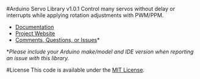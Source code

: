 #Arduino Servo Library v1.0.1
Control many servos without delay or interrupts while applying rotation adjustments with PWM/PPM.

* [Documentation](http://robotsbigdata.com/docs-arduino-servo.html)
* [Project Website](http://robotsbigdata.com)
* [Comments, Questions, or Issues](https://github.com/alextaujenis/RBD_Servo/issues/new)*

\**Please include your Arduino make/model and IDE version when reporting an issue with this library.*

#License
This code is available under the [MIT License](http://opensource.org/licenses/mit-license.php).
